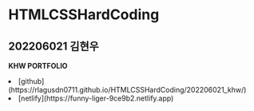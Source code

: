 # HTMLCSSHardCoding
## 202206021 김현우
<strong>KHW PORTFOLIO</strong>   
<li>[github](https://rlagusdn0711.github.io/HTMLCSSHardCoding/202206021_khw/)</li>
<li>[netlify](https://funny-liger-9ce9b2.netlify.app)</li>
